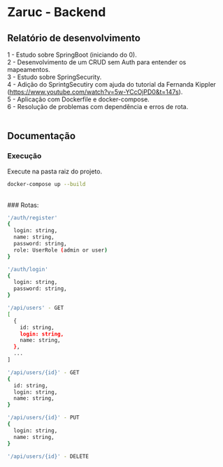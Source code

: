 # Zaruc - Backend

## Relatório de desenvolvimento <br>
1 - Estudo sobre SpringBoot (iniciando do 0). <br>
2 - Desenvolvimento de um CRUD sem Auth para entender os mapeamentos. <br>
3 - Estudo sobre SpringSecurity. <br>
4 - Adição do SprintgSecutiry com ajuda do tutorial da Fernanda Kippler (https://www.youtube.com/watch?v=5w-YCcOjPD0&t=147s). <br>
5 - Aplicação com Dockerfile e docker-compose. <br>
6 - Resolução de problemas com dependência e erros de rota. <br>
<br>
 
## Documentação
### Execução
Execute na pasta raiz do projeto. <br>
``` sh
docker-compose up --build
```
<br>
### Rotas:

``` sh
'/auth/register'
{
  login: string,
  name: string,
  password: string,
  role: UserRole (admin or user)
}
```
``` sh
'/auth/login'
{
  login: string,
  password: string,
}
```
``` sh
'/api/users' - GET
[
  {
    id: string,
    login: string,
    name: string,
  },
  ...
]
```
``` sh
'/api/users/{id}' - GET
{
  id: string,
  login: string,
  name: string,
}
```
``` sh
'/api/users/{id}' - PUT
{
  login: string,
  name: string,
}
```
``` sh
'/api/users/{id}' - DELETE
```


